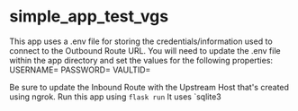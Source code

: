 # simple_app_test_vgs
This app uses a .env file for storing the credentials/information used to connect to the Outbound Route URL.
You will need to update the .env file within the app directory and set the values for the following properties:
    USERNAME=
    PASSWORD=
    VAULTID=

Be sure to update the Inbound Route with the Upstream Host that's created using ngrok.
Run this app using `flask run`
It uses `sqlite3


